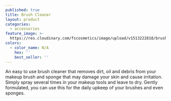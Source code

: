 ```yaml
---
published: true
title: Brush Cleaner
layout: product
categories:
  - accessories
feature_image: >-
  https://res.cloudinary.com/fscosmetics/image/upload/v1513222818/brush_cleaner.jpg
colors:
  - color_name: N/A
    hex: ''
    best_seller: ''  
---
```

An easy to use brush cleaner that removes dirt, oil and debris from your makeup brush and sponge that may damage your skin and cause irritation. Simply spray several times in your makeup tools and leave to dry. Gently formulated, you can use this for the daily upkeep of your brushes and even sponges.
